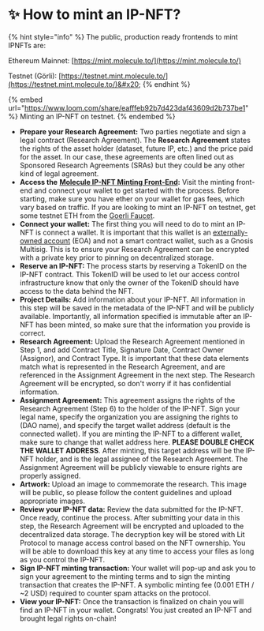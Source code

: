 # ✨ How to mint an IP-NFT?

{% hint style="info" %}
The public, production ready frontends to mint IPNFTs are:

Ethereum Mainnet: [https://mint.molecule.to/](https://mint.molecule.to/)

Testnet (Görli): [https://testnet.mint.molecule.to/](https://testnet.mint.molecule.to/)&#x20;
{% endhint %}



{% embed url="https://www.loom.com/share/eafffeb92b7d423daf43609d2b737be1" %}
Minting an IP-NFT on testnet.
{% endembed %}

* **Prepare your Research Agreement:** Two parties negotiate and sign a legal contract (Research Agreement). The **Research Agreement** states the rights of the asset holder (dataset, future IP, etc.) and the price paid for the asset. In our case, these agreements are often lined out as Sponsored Research Agreements (SRAs) but they could be any other kind of legal agreement.
* **Access the** [**Molecule IP-NFT Minting Front-End**](https://mint.molecule.to)**:** Visit the minting front-end and connect your wallet to get started with the process. Before starting, make sure you have ether on your wallet for gas fees, which vary based on traffic. If you are looking to mint an IP-NFT on testnet, get some testnet ETH from the [Goerli Faucet](https://goerlifaucet.com/). &#x20;
* **Connect your wallet:** The first thing you will need to do to mint an IP-NFT is connect a wallet. It is important that this wallet is an [externally-owned account](https://ethereum.org/en/developers/docs/accounts/) (EOA) and not a smart contract wallet, such as a Gnosis Multisig. This is to ensure your Research Agreement can be encrypted with a private key prior to pinning on decentralized storage.
* **Reserve an IP-NFT:** The process starts by reserving a TokenID on the IP-NFT contract. This TokenID will be used to let our access control infrastructure know that only the owner of the TokenID should have access to the data behind the NFT.&#x20;
* **Project Details:** Add information about your IP-NFT. All information in this step will be saved in the metadata of the IP-NFT and will be publicly available. Importantly, all information specified is immutable after an IP-NFT has been minted, so make sure that the information you provide is correct.
* **Research Agreement:** Upload the Research Agreement mentioned in Step 1, and add Contract Title, Signature Date, Contract Owner (Assignor), and Contract Type. It is important that these data elements match what is represented in the Research Agreement, and are referenced in the Assignment Agreement in the next step. The Research Agreement will be encrypted, so don't worry if it has confidential information.&#x20;
* **Assignment Agreement:** This agreement assigns the rights of the Research Agreement (Step 6) to the holder of the IP-NFT. Sign your legal name, specify the organization you are assigning the rights to (DAO name), and specify the target wallet address (default is the connected wallet). If you are minting the IP-NFT to a different wallet, make sure to change that wallet address here. **PLEASE DOUBLE CHECK THE WALLET ADDRESS**. After minting, this target address will be the IP-NFT holder, and is the legal assignee of the Research Agreement. The Assignment Agreement will be publicly viewable to ensure rights are properly assigned.&#x20;
* **Artwork:** Upload an image to commemorate the research. This image will be public, so please follow the content guidelines and upload appropriate images.
* **Review your IP-NFT data:** Review the data submitted for the IP-NFT. Once ready, continue the process. After submitting your data in this step, the Research Agreement will be encrypted and uploaded to the decentralized data storage. The decryption key will be stored with Lit Protocol to manage access control based on the NFT ownership. You will be able to download this key at any time to access your files as long as you control the IP-NFT.
* **Sign IP-NFT minting transaction:** Your wallet will pop-up and ask you to sign your agreement to the minting terms and to sign the minting transaction that creates the IP-NFT. A symbolic minting fee (0.001 ETH / \~2 USD) required to counter spam attacks on the protocol.
* **View your IP-NFT:** Once the transaction is finalized on chain you will find an IP-NFT in your wallet. Congrats! You just created an IP-NFT and brought legal rights on-chain!
